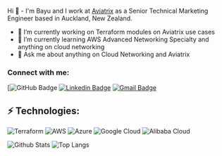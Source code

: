 Hi 👋 - I'm Bayu and I work at [Aviatrix](https://aviatrix.com/) as a Senior Technical Marketing Engineer based in Auckland, New Zealand.

- 🔭 I’m currently working on Terraform modules on Aviatrix use cases
- 🌱 I’m currently learning AWS Advanced Networking Specialty and anything on cloud networking
- 💬 Ask me about anything on Cloud Networking and Aviatrix

### Connect with me:
[![GitHub Badge](https://img.shields.io/github/followers/{username}.svg?style=social&label=Follow&maxAge=2592000)
[![Linkedin Badge](https://img.shields.io/badge/-Bayu%20Wibowo-blue?style=flat-square&logo=Linkedin&logoColor=white&link=<https://nz.linkedin.com/in/bayupw/>)](<https://nz.linkedin.com/in/bayupw/>)
[![Gmail Badge](https://img.shields.io/badge/-bayupw@gmail.com-c14438?style=flat-square&logo=Gmail&logoColor=white&link=mailto:<bayupw@gmail.com>)](mailto:<bayupw@gmail.com>)


## ⚡ Technologies:
![Terraform](https://img.shields.io/badge/terraform-%235835CC.svg?style=for-the-badge&logo=terraform&logoColor=white)
![AWS](https://img.shields.io/badge/Amazon_AWS-FF9900?style=for-the-badge&logo=amazonaws&logoColor=white)
![Azure](https://img.shields.io/badge/microsoft%20azure-0089D6?style=for-the-badge&logo=microsoft-azure&logoColor=white)
![Google Cloud](https://img.shields.io/badge/Google_Cloud-4285F4?style=for-the-badge&logo=google-cloud&logoColor=white)
![Alibaba Cloud](https://img.shields.io/badge/Alibaba_Cloud-FF6A00?style=for-the-badge&logo=alibabacloud&logoColor=white)

![Github Stats](https://github-readme-stats.vercel.app/api?username=bayupw&count_private=true&show_icons=true&include_all_commits=true)
![Top Langs](https://github-readme-stats.vercel.app/api/top-langs/?username=bayupw&hide=TeX&layout=compact)
